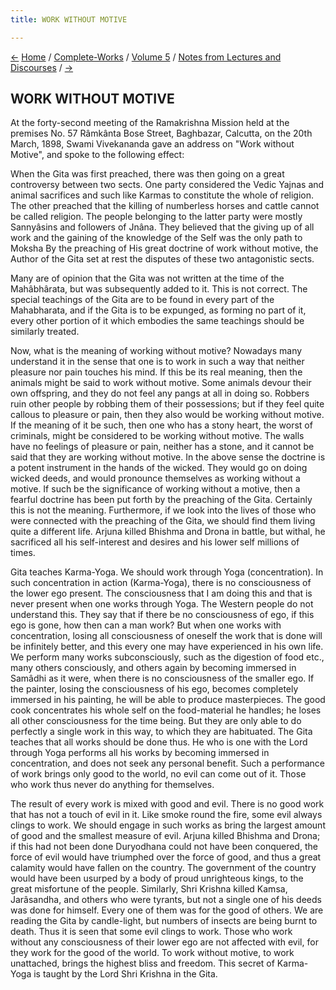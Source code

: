 ```yaml
---
title: WORK WITHOUT MOTIVE

---
```

<div>

[←](work_is_worship.htm) [Home](../../../index.htm) /
[Complete-Works](../../complete_works.htm) / [Volume
5](../volume_5_contents.htm) / [Notes from Lectures and
Discourses](notes_from_lectures_and_discourses_contents.htm)
/ [→](sadhanas_or_preparations_for_higher_life.htm)

  

## WORK WITHOUT MOTIVE

At the forty-second meeting of the Ramakrishna Mission held at the
premises No. 57 Râmkânta Bose Street, Baghbazar, Calcutta, on the 20th
March, 1898, Swami Vivekananda gave an address on "Work without Motive",
and spoke to the following effect:

When the Gita was first preached, there was then going on a great
controversy between two sects. One party considered the Vedic Yajnas and
animal sacrifices and such like Karmas to constitute the whole of
religion. The other preached that the killing of numberless horses and
cattle cannot be called religion. The people belonging to the latter
party were mostly Sannyâsins and followers of Jnâna. They believed that
the giving up of all work and the gaining of the knowledge of the Self
was the only path to Moksha By the preaching of His great doctrine of
work without motive, the Author of the Gita set at rest the disputes of
these two antagonistic sects.

Many are of opinion that the Gita was not written at the time of the
Mahâbhârata, but was subsequently added to it. This is not correct. The
special teachings of the Gita are to be found in every part of the
Mahabharata, and if the Gita is to be expunged, as forming no part of
it, every other portion of it which embodies the same teachings should
be similarly treated.

Now, what is the meaning of working without motive? Nowadays many
understand it in the sense that one is to work in such a way that
neither pleasure nor pain touches his mind. If this be its real meaning,
then the animals might be said to work without motive. Some animals
devour their own offspring, and they do not feel any pangs at all in
doing so. Robbers ruin other people by robbing them of their
possessions; but if they feel quite callous to pleasure or pain, then
they also would be working without motive. If the meaning of it be such,
then one who has a stony heart, the worst of criminals, might be
considered to be working without motive. The walls have no feelings of
pleasure or pain, neither has a stone, and it cannot be said that they
are working without motive. In the above sense the doctrine is a potent
instrument in the hands of the wicked. They would go on doing wicked
deeds, and would pronounce themselves as working without a motive. If
such be the significance of working without a motive, then a fearful
doctrine has been put forth by the preaching of the Gita. Certainly this
is not the meaning. Furthermore, if we look into the lives of those who
were connected with the preaching of the Gita, we should find them
living quite a different life. Arjuna killed Bhishma and Drona in
battle, but withal, he sacrificed all his self-interest and desires and
his lower self millions of times.

Gita teaches Karma-Yoga. We should work through Yoga (concentration). In
such concentration in action (Karma-Yoga), there is no consciousness of
the lower ego present. The consciousness that I am doing this and that
is never present when one works through Yoga. The Western people do not
understand this. They say that if there be no consciousness of ego, if
this ego is gone, how then can a man work? But when one works with
concentration, losing all consciousness of oneself the work that is done
will be infinitely better, and this every one may have experienced in
his own life. We perform many works subconsciously, such as the
digestion of food etc., many others consciously, and others again by
becoming immersed in Samâdhi as it were, when there is no consciousness
of the smaller ego. If the painter, losing the consciousness of his ego,
becomes completely immersed in his painting, he will be able to produce
masterpieces. The good cook concentrates his whole self on the
food-material he handles; he loses all other consciousness for the time
being. But they are only able to do perfectly a single work in this way,
to which they are habituated. The Gita teaches that all works should be
done thus. He who is one with the Lord through Yoga performs all his
works by becoming immersed in concentration, and does not seek any
personal benefit. Such a performance of work brings only good to the
world, no evil can come out of it. Those who work thus never do anything
for themselves.

The result of every work is mixed with good and evil. There is no good
work that has not a touch of evil in it. Like smoke round the fire, some
evil always clings to work. We should engage in such works as bring the
largest amount of good and the smallest measure of evil. Arjuna killed
Bhishma and Drona; if this had not been done Duryodhana could not have
been conquered, the force of evil would have triumphed over the force of
good, and thus a great calamity would have fallen on the country. The
government of the country would have been usurped by a body of proud
unrighteous kings, to the great misfortune of the people. Similarly,
Shri Krishna killed Kamsa, Jarâsandha, and others who were tyrants, but
not a single one of his deeds was done for himself. Every one of them
was for the good of others. We are reading the Gita by candle-light, but
numbers of insects are being burnt to death. Thus it is seen that some
evil clings to work. Those who work without any consciousness of their
lower ego are not affected with evil, for they work for the good of the
world. To work without motive, to work unattached, brings the highest
bliss and freedom. This secret of Karma-Yoga is taught by the Lord Shri
Krishna in the Gita.

</div>
